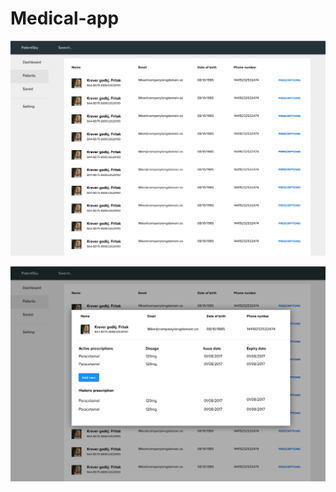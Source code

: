 # Medical-app

![alt tag](https://github.com/james-ciclitira/pasientsky/blob/master/public/images/sketch/main.png?raw=true)


![alt tag](https://github.com/james-ciclitira/pasientsky/blob/master/public/images/sketch/modal.png?raw=true)
